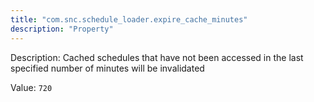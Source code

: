 ```yaml
---
title: "com.snc.schedule_loader.expire_cache_minutes"
description: "Property"
---
```


Description: Cached schedules that have not been accessed in the last specified number of minutes will be invalidated

Value: `720`